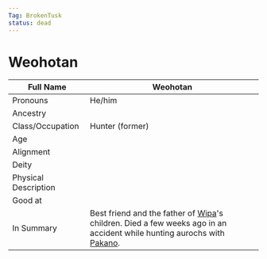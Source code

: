 ```yaml
---
Tag: BrokenTusk
status: dead
---
```

# Weohotan

| Full Name            | Weohotan        |
| -------------------- | --------------- |
| Pronouns             | He/him          |
| Ancestry             |                 |
| Class/Occupation     | Hunter (former) |
| Age                  |                 |
| Alignment            |                 |
| Deity                |                 |
| Physical Description |                 |
| Good at              |                 |
| In Summary           |Best friend and the father of [Wipa](Wipa.md)'s children. Died a few weeks ago in an accident while hunting aurochs with [Pakano](Pakano.md). |